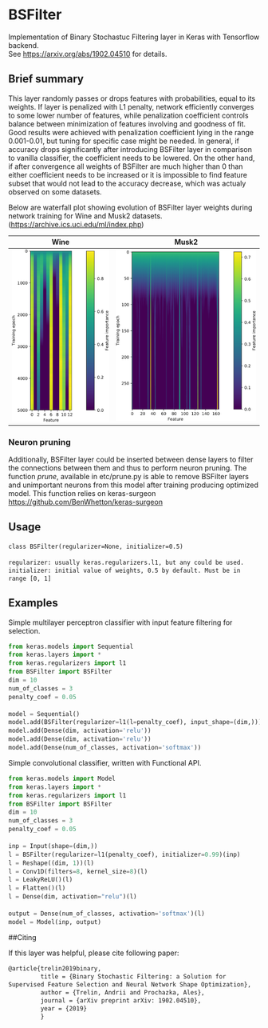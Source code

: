 # BSFilter
Implementation of Binary Stochastuc Filtering layer in Keras with Tensorflow backend.  
See https://arxiv.org/abs/1902.04510 for details.

## Brief summary
This layer randomly passes or drops features with probabilities, equal to its weights. If layer is penalized
with L1 penalty, network efficiently converges to some lower number of features, while penalization
coefficient controls balance between minimization of features involving and goodness of fit. Good results
were achieved with penalization coefficient lying in the range 0.001-0.01, but tuning for specific case
might be needed. In general, if accuracy drops significantly after introducing BSFilter layer in comparison
to vanilla classifier, the coefficient needs to be lowered. On the other hand, if after convergence
all weights of BSFilter are much higher than 0 than either coefficient needs to be increased or it is impossible
to find feature subset that would not lead to the accuracy decrease, which was actualy observed on some datasets.

Below are waterfall plot showing evolution of BSFilter layer weights during network training for Wine and Musk2 datasets.
(https://archive.ics.uci.edu/ml/index.php)  

Wine                       |  Musk2
:-------------------------:|:-------------------------:
![](https://raw.githubusercontent.com/Trel725/BSFilter/master/etc/Evolution_wine.png)  |  ![](https://raw.githubusercontent.com/Trel725/BSFilter/master/etc/Evolution_musk.png)

### Neuron pruning

Additionally, BSFilter layer could be inserted between dense layers to filter the connections between them and thus 
to perform neuron pruning. The function *prune*, available in etc/prune.py is able to remove BSFilter layers
and unimportant neurons from this model after training producing optimized model.
This function relies on keras-surgeon  
https://github.com/BenWhetton/keras-surgeon

## Usage

```
class BSFilter(regularizer=None, initializer=0.5)

regularizer: usually keras.regularizers.l1, but any could be used.  
initializer: initial value of weights, 0.5 by default. Must be in range [0, 1] 
```
## Examples

Simple multilayer perceptron classifier with input feature filtering for selection.  

```python
from keras.models import Sequential
from keras.layers import *
from keras.regularizers import l1
from BSFilter import BSFilter
dim = 10
num_of_classes = 3
penalty_coef = 0.05

model = Sequential()
model.add(BSFilter(regularizer=l1(l=penalty_coef), input_shape=(dim,)))
model.add(Dense(dim, activation='relu'))
model.add(Dense(dim, activation='relu'))
model.add(Dense(num_of_classes, activation='softmax'))
```

Simple convolutional classifier, written with Functional API.

```python
from keras.models import Model
from keras.layers import *
from keras.regularizers import l1
from BSFilter import BSFilter
dim = 10
num_of_classes = 3
penalty_coef = 0.05

inp = Input(shape=(dim,))
l = BSFilter(regularizer=l1(penalty_coef), initializer=0.99)(inp)
l = Reshape((dim, 1))(l)
l = Conv1D(filters=8, kernel_size=8)(l)
l = LeakyReLU()(l)
l = Flatten()(l)
l = Dense(dim, activation="relu")(l)

output = Dense(num_of_classes, activation='softmax')(l)
model = Model(inp, output)
```

##Citing

If this layer was helpful, please cite following paper:

```
@article{trelin2019binary,
         title = {Binary Stochastic Filtering: a Solution for Supervised Feature Selection and Neural Network Shape Optimization},
         author = {Trelin, Andrii and Prochazka, Ales},
         journal = {arXiv preprint arXiv: 1902.04510},
         year = {2019}
         }
```